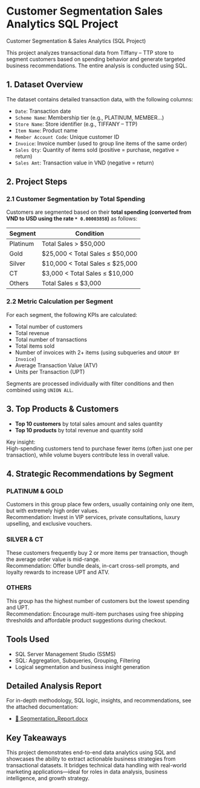 # Customer Segmentation Sales Analytics SQL Project
Customer Segmentation & Sales Analytics (SQL Project)

This project analyzes transactional data from Tiffany – TTP store to segment customers based on spending behavior and generate targeted business recommendations. The entire analysis is conducted using SQL.



## 1. Dataset Overview

The dataset contains detailed transaction data, with the following columns:

- `Date`: Transaction date  
- `Scheme Name`: Membership tier (e.g., PLATINUM, MEMBER…)  
- `Store Name`: Store identifier (e.g., TIFFANY – TTP)  
- `Item Name`: Product name  
- `Member Account Code`: Unique customer ID  
- `Invoice`: Invoice number (used to group line items of the same order)  
- `Sales Qty`: Quantity of items sold (positive = purchase, negative = return)  
- `Sales Amt`: Transaction value in VND (negative = return)



## 2. Project Steps

### 2.1 Customer Segmentation by Total Spending

Customers are segmented based on their **total spending (converted from VND to USD using the rate `* 0.00003858`)** as follows:

| Segment   | Condition                          |
|-----------|------------------------------------|
| Platinum  | Total Sales > $50,000              |
| Gold      | $25,000 < Total Sales ≤ $50,000    |
| Silver    | $10,000 < Total Sales ≤ $25,000    |
| CT        | $3,000 < Total Sales ≤ $10,000     |
| Others    | Total Sales ≤ $3,000               |

### 2.2 Metric Calculation per Segment

For each segment, the following KPIs are calculated:

- Total number of customers  
- Total revenue  
- Total number of transactions  
- Total items sold  
- Number of invoices with 2+ items (using subqueries and `GROUP BY Invoice`)  
- Average Transaction Value (ATV)  
- Units per Transaction (UPT)

Segments are processed individually with filter conditions and then combined using `UNION ALL`.



## 3. Top Products & Customers

- **Top 10 customers** by total sales amount and sales quantity  
- **Top 10 products** by total revenue and quantity sold  

Key insight:  
High-spending customers tend to purchase fewer items (often just one per transaction), while volume buyers contribute less in overall value.



## 4. Strategic Recommendations by Segment

### PLATINUM & GOLD  
Customers in this group place few orders, usually containing only one item, but with extremely high order values.  
Recommendation: Invest in VIP services, private consultations, luxury upselling, and exclusive vouchers.

### SILVER & CT  
These customers frequently buy 2 or more items per transaction, though the average order value is mid-range.  
Recommendation: Offer bundle deals, in-cart cross-sell prompts, and loyalty rewards to increase UPT and ATV.

### OTHERS  
This group has the highest number of customers but the lowest spending and UPT.  
Recommendation: Encourage multi-item purchases using free shipping thresholds and affordable product suggestions during checkout.



## Tools Used

- SQL Server Management Studio (SSMS)  
- SQL: Aggregation, Subqueries, Grouping, Filtering  
- Logical segmentation and business insight generation



## Detailed Analysis Report

For in-depth methodology, SQL logic, insights, and recommendations, see the attached documentation:

- [📘 Segmentation_Report.docx](https://docs.google.com/document/d/1vzuOX72GmYidHZQ36gwCPaflaa-RSb3FPOyTlQHCY8U/edit?tab=t.0)



## Key Takeaways

This project demonstrates end-to-end data analytics using SQL and showcases the ability to extract actionable business strategies from transactional datasets. It bridges technical data handling with real-world marketing applications—ideal for roles in data analysis, business intelligence, and growth strategy.

